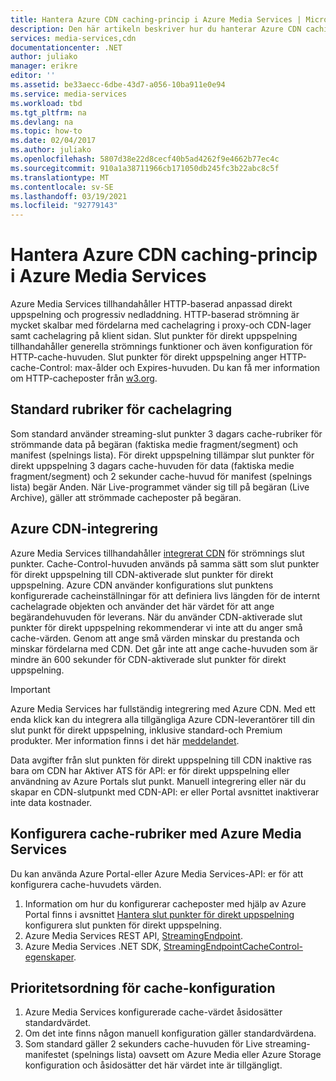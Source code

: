 ```yaml
---
title: Hantera Azure CDN caching-princip i Azure Media Services | Microsoft Docs
description: Den här artikeln beskriver hur du hanterar Azure CDN caching-princip i Azure Media Services.
services: media-services,cdn
documentationcenter: .NET
author: juliako
manager: erikre
editor: ''
ms.assetid: be33aecc-6dbe-43d7-a056-10ba911e0e94
ms.service: media-services
ms.workload: tbd
ms.tgt_pltfrm: na
ms.devlang: na
ms.topic: how-to
ms.date: 02/04/2017
ms.author: juliako
ms.openlocfilehash: 5807d38e22d8cecf40b5ad4262f9e4662b77ec4c
ms.sourcegitcommit: 910a1a38711966cb171050db245fc3b22abc8c5f
ms.translationtype: MT
ms.contentlocale: sv-SE
ms.lasthandoff: 03/19/2021
ms.locfileid: "92779143"
---
```

# <a name="manage-azure-cdn-caching-policy-in-azure-media-services"></a>Hantera Azure CDN caching-princip i Azure Media Services
Azure Media Services tillhandahåller HTTP-baserad anpassad direkt uppspelning och progressiv nedladdning. HTTP-baserad strömning är mycket skalbar med fördelarna med cachelagring i proxy-och CDN-lager samt cachelagring på klient sidan. Slut punkter för direkt uppspelning tillhandahåller generella strömnings funktioner och även konfiguration för HTTP-cache-huvuden. Slut punkter för direkt uppspelning anger HTTP-cache-Control: max-ålder och Expires-huvuden. Du kan få mer information om HTTP-cacheposter från [w3.org](https://www.w3.org/Protocols/rfc2616/rfc2616-sec13.html).

## <a name="default-caching-headers"></a>Standard rubriker för cachelagring
Som standard använder streaming-slut punkter 3 dagars cache-rubriker för strömmande data på begäran (faktiska medie fragment/segment) och manifest (spelnings lista). För direkt uppspelning tillämpar slut punkter för direkt uppspelning 3 dagars cache-huvuden för data (faktiska medie fragment/segment) och 2 sekunder cache-huvud för manifest (spelnings lista) begär Anden. När Live-programmet vänder sig till på begäran (Live Archive), gäller att strömmade cacheposter på begäran.

## <a name="azure-cdn-integration"></a>Azure CDN-integrering
Azure Media Services tillhandahåller [integrerat CDN](https://azure.microsoft.com/updates/azure-media-services-now-fully-integrated-with-azure-cdn/) för strömnings slut punkter. Cache-Control-huvuden används på samma sätt som slut punkter för direkt uppspelning till CDN-aktiverade slut punkter för direkt uppspelning. Azure CDN använder konfigurations slut punktens konfigurerade cacheinställningar för att definiera livs längden för de internt cachelagrade objekten och använder det här värdet för att ange begärandehuvuden för leverans. När du använder CDN-aktiverade slut punkter för direkt uppspelning rekommenderar vi inte att du anger små cache-värden. Genom att ange små värden minskar du prestanda och minskar fördelarna med CDN. Det går inte att ange cache-huvuden som är mindre än 600 sekunder för CDN-aktiverade slut punkter för direkt uppspelning.

> [!IMPORTANT]
>Azure Media Services har fullständig integrering med Azure CDN. Med ett enda klick kan du integrera alla tillgängliga Azure CDN-leverantörer till din slut punkt för direkt uppspelning, inklusive standard-och Premium produkter. Mer information finns i det här [meddelandet](https://azure.microsoft.com/blog/standardstreamingendpoint/).
> 
> Data avgifter från slut punkten för direkt uppspelning till CDN inaktive ras bara om CDN har Aktiver ATS för API: er för direkt uppspelning eller användning av Azure Portals slut punkt. Manuell integrering eller när du skapar en CDN-slutpunkt med CDN-API: er eller Portal avsnittet inaktiverar inte data kostnader.

## <a name="configuring-cache-headers-with-azure-media-services"></a>Konfigurera cache-rubriker med Azure Media Services
Du kan använda Azure Portal-eller Azure Media Services-API: er för att konfigurera cache-huvudets värden.

1. Information om hur du konfigurerar cacheposter med hjälp av Azure Portal finns i avsnittet [Hantera slut punkter för direkt uppspelning](../media-services/previous/media-services-portal-manage-streaming-endpoints.md) konfigurera slut punkten för direkt uppspelning.
2. Azure Media Services REST API, [StreamingEndpoint](/rest/api/media/operations/streamingendpoint#StreamingEndpointCacheControl).
3. Azure Media Services .NET SDK, [StreamingEndpointCacheControl-egenskaper](/dotnet/api/microsoft.windowsazure.mediaservices.client.streamingendpointcachecontrol).

## <a name="cache-configuration-precedence-order"></a>Prioritetsordning för cache-konfiguration
1. Azure Media Services konfigurerade cache-värdet åsidosätter standardvärdet.
2. Om det inte finns någon manuell konfiguration gäller standardvärdena.
3. Som standard gäller 2 sekunders cache-huvuden för Live streaming-manifestet (spelnings lista) oavsett om Azure Media eller Azure Storage konfiguration och åsidosätter det här värdet inte är tillgängligt.